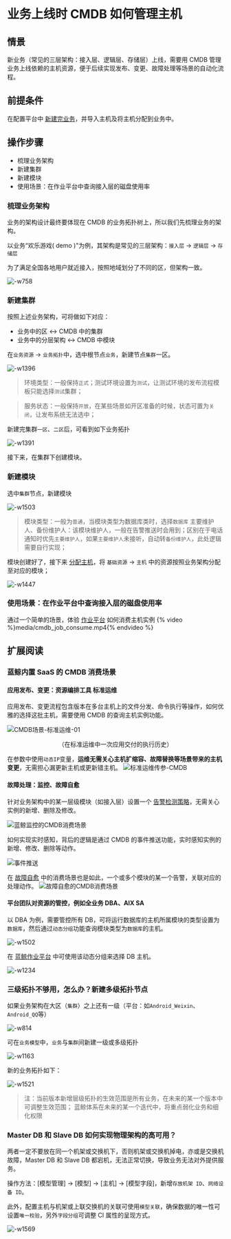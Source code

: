 # 业务上线时 CMDB 如何管理主机

## 情景
新业务（常见的三层架构：接入层、逻辑层、存储层）上线，需要用 CMDB 管理业务上线依赖的主机资源，便于后续实现发布、变更、故障处理等场景的自动化流程。

## 前提条件
在配置平台中 [新建完业务](5.1/配置平台/快速入门/case1.md)，并导入主机及将主机分配到业务中。

## 操作步骤
- 梳理业务架构
- 新建集群
- 新建模块
- 使用场景：在作业平台中查询接入层的磁盘使用率

### 梳理业务架构
业务的架构设计最终要体现在 CMDB 的业务拓扑树上，所以我们先梳理业务的架构。

以业务“欢乐游戏( demo )"为例，其架构是常见的三层架构：`接入层` -> `逻辑层` -> `存储层`

为了满足全国各地用户就近接入，按照地域划分了不同的区，但架构一致。

![-w758](../assets/15625775986620.jpg)

### 新建集群

按照上述业务架构，可将做如下对应：

- 业务中的区 <-> CMDB 中的集群
- 业务中的分层架构 <-> CMDB 中模块

在`业务资源` -> `业务拓扑`中，选中根节点`业务`，新建节点`集群`一区。

![-w1396](../assets/15625781118900.jpg)

> 环境类型：一般保持`正式`；测试环境设置为`测试`，让测试环境的发布流程模板只能选择`测试`集群；

> 服务状态：一般保持`开放`，在某些场景如开区准备的时候，状态可置为`关闭`，让发布系统无法选中；

新建完集群`一区`、`二区`后，可看到如下业务拓扑

![-w1391](../assets/15625845771786.jpg)

接下来，在集群下创建模块。

### 新建模块

选中`集群`节点，新建模块

![-w1503](../assets/15625851392280.jpg)

> 模块类型：一般为`普通`，当模块类型为数据库类时，选择`数据库`
> 主要维护人、备份维护人：该模块维护人，一般在告警推送时会用到；区别在于电话通知时优先`主要维护人`，如果`主要维护人`未接听，自动转`备份维护人`，此处逻辑需要自行实现；

模块创建好了，接下来 [分配主机](5.1/配置平台/产品功能/BuzResource.md)，将 `基础资源` -> `主机` 中的资源按照业务架构分配至对应的模块；

![-w1447](../assets/15625859972786.jpg)

### 使用场景：在作业平台中查询接入层的磁盘使用率

通过一个简单的场景，体验 [作业平台](5.1/作业平台/产品介绍/产品介绍.md) 如何消费主机实例
{% video %}media/cmdb_job_consume.mp4{% endvideo %}


## 扩展阅读
### 蓝鲸内置 SaaS 的 CMDB 消费场景
#### 应用发布、变更：资源编排工具 标准运维

应用发布、变更流程包含版本在多台主机上的文件分发、命令执行等操作，如何优雅的选择这批主机，需要使用 CMDB 的查询主机实例功能。

![CMDB场景-标准运维-01](../assets/CMDB%E5%9C%BA%E6%99%AF-%E6%A0%87%E5%87%86%E8%BF%90%E7%BB%B4-01.png)

<center>（在标准运维中一次应用交付的执行历史）</center>

在参数中使用`动态IP`变量，**运维无需关心主机扩缩容、故障替换等场景带来的主机变更**，无需担心漏更新主机或更新错主机。
![标准运维传参-CMDB](../assets/%E6%A0%87%E5%87%86%E8%BF%90%E7%BB%B4%E4%BC%A0%E5%8F%82-CMDB.png)

#### 故障处理：监控、故障自愈

针对业务架构中的某一层级模块（如接入层）设置一个 [告警检测策略](5.1/蓝鲸监控/快速入门/服务拨测/uptime_config.md)，无需关心实例的新增、删除及修改。

![蓝鲸监控的CMDB消费场景](../assets/%E8%93%9D%E9%B2%B8%E7%9B%91%E6%8E%A7%E7%9A%84CMDB%E6%B6%88%E8%B4%B9%E5%9C%BA%E6%99%AF.png)

如何实现实时感知，背后的逻辑是通过 CMDB 的事件推送功能，实时感知实例的新增、修改、删除等动作。

![事件推送](../assets/%E4%BA%8B%E4%BB%B6%E6%8E%A8%E9%80%81.png)

在 [故障自愈](5.1/FTA/Intro/README.md) 中的消费场景也是如此，一个或多个模块的某一个告警，关联对应的处理动作。
![故障自愈的CMDB消费场景](../assets/%E6%95%85%E9%9A%9C%E8%87%AA%E6%84%88%E7%9A%84CMDB%E6%B6%88%E8%B4%B9%E5%9C%BA%E6%99%AF.png)

#### 平台团队对资源的管控，例如全业务 DBA、AIX SA

以 DBA 为例，需要管控所有 DB，可将运行数据库的主机所属模块的类型设置为`数据库`，然后通过`动态分组`功能查询模块类型为`数据库`的主机。

![-w1502](../assets/15625888898060.jpg)

在 [蓝鲸作业平台](5.1/作业平台/产品介绍/产品介绍.md) 中可使用该动态分组来选择 DB 主机。

![-w1234](../assets/15625757452328.jpg)


### 三级拓扑不够用，怎么办？新建多级拓扑节点

如果业务架构在大区（`集群`）之上还有一级（平台：如`Android_Weixin`、`Android_QQ`等）

![-w814](../assets/15625862638485.jpg)

可在`业务模型`中，`业务`与`集群`间新建一级或多级拓扑

![-w1163](../assets/15625750066642.jpg)

新的业务拓扑如下：

![-w1521](../assets/15625764667893.jpg)

> 注：当前版本新增层级拓扑的生效范围是所有业务，在未来的某一个版本中可调整生效范围；
> 蓝鲸体系在未来的某一个迭代中，将重点弱化业务和细化权限


### Master DB 和 Slave DB 如何实现物理架构的高可用？
两者一定不要放在同一个机架或交换机下，否则机架或交换机掉电，亦或是交换机故障，Master DB 和 Slave DB 都宕机，无法正常切换，导致业务无法对外提供服务。

操作方法：[模型管理] -> [模型] -> [主机] -> [模型字段]，新增`存放机架 ID`、`网络设备 ID`。

此外，配置主机与机架或上联交换机的关联可使用`模型关联`，确保数据的唯一性可设置`唯一校验`，另外`字段分组`可调整 CI 属性的呈现方式。

![-w1569](../assets/15637891727474.jpg)
